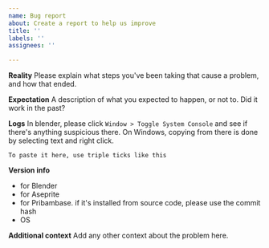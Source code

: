 ```yaml
---
name: Bug report
about: Create a report to help us improve
title: ''
labels: ''
assignees: ''

---
```


**Reality**
Please explain what steps you've been taking that cause a problem, and how that ended.

**Expectation**
A description of what you expected to happen, or not to. Did it work in the past?

**Logs**
In blender, please click `Window > Toggle System Console` and see if there's anything suspicious there. On Windows, copying from there is done by selecting text and right click.
```
To paste it here, use triple ticks like this
```

**Version info**
- for Blender
- for Aseprite
- for Pribambase. if it's installed from source code, please use the commit hash
- OS

**Additional context**
Add any other context about the problem here.
